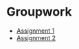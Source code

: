 # Groupwork
- [Assignment 1](https://github.com/smusali/MTAT.03.083/tree/main/Groupwork/Assignment01)
- [Assignment 2](https://github.com/smusali/MTAT.03.083/tree/main/Groupwork/Assignment02)
